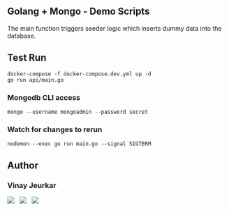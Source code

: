 ## Golang + Mongo - Demo Scripts
The main function triggers seeder logic which inserts dummy data into the database.

## Test Run
```
docker-compose -f docker-compose.dev.yml up -d
go run api/main.go
```

### Mongodb CLI access
```
mongo --username mongoadmin --password secret
```


### Watch for changes to rerun
```
nodemon --exec go run main.go --signal SIGTERM
```


## Author
### Vinay Jeurkar

<p>
  <a href="https://www.linkedin.com/in/vinay-jeurkar/" rel="nofollow noreferrer" style="text-decoration:none;"><img src="https://img.shields.io/badge/LinkedIn-0077B5?style=flat&logo=linkedin&logoColor=white" /></a> 
	&nbsp; 
  <a href="https://github.com/vinay03" rel="nofollow noreferrer" style="text-decoration:none;"><img src="https://img.shields.io/badge/GitHub-100000?style=flat&logo=github&logoColor=white" /></a> 
	&nbsp; 
  <a href="https://twitter.com/Vinay_Jeurkar" rel="nofollow noreferrer" style="text-decoration:none;"><img src="https://img.shields.io/badge/Twitter-1DA1F2?style=flat&logo=twitter&logoColor=white" /></a>
</p>
